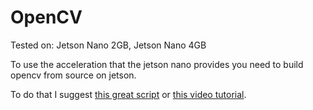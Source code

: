 # OpenCV

Tested on: Jetson Nano 2GB, Jetson Nano 4GB

To use the acceleration that the jetson nano provides you need to build opencv from source on jetson.

To do that I suggest [this great script](https://github.com/mdegans/nano_build_opencv)
or [this video tutorial](https://www.youtube.com/watch?v=BCNnqTFi-Gs).
